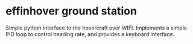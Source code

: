 # effinhover ground station

Simple python interface to the hovercraft over WIFI.
Implements a simple PID loop to control heading rate, and provides a keyboard interface.
